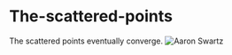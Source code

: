 # The-scattered-points
The scattered points eventually converge.
![Aaron Swartz](http://ww1.sinaimg.cn/large/006281l5gy1frmkkvw4myg30bt09ukg5.gif)